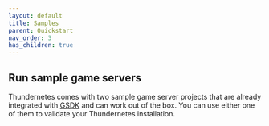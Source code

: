 ```yaml
---
layout: default
title: Samples
parent: Quickstart
nav_order: 3
has_children: true
---
```


## Run sample game servers

Thundernetes comes with two sample game server projects that are already integrated with [GSDK](https://github.com/PlayFab/gsdk) and can work out of the box. You can use either one of them to validate your Thundernetes installation.
